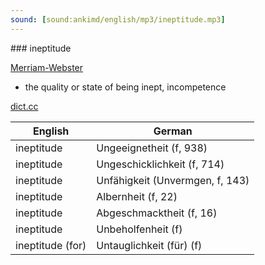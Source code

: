 ```yaml
---
sound: [sound:ankimd/english/mp3/ineptitude.mp3]
---
```


\### ineptitude

[Merriam-Webster](https://www.merriam-webster.com/dictionary/ineptitude)

- the quality or state of being inept, incompetence

[dict.cc](https://www.dict.cc/ineptitude)

| English        | German       |
| -------------- | ------------ |
| ineptitude | Ungeeignetheit (f, 938) |
| ineptitude | Ungeschicklichkeit (f, 714) |
| ineptitude | Unfähigkeit (Unvermgen, f, 143) |
| ineptitude | Albernheit (f, 22) |
| ineptitude | Abgeschmacktheit (f, 16) |
| ineptitude | Unbeholfenheit (f) |
| ineptitude (for) | Untauglichkeit (für) (f) |
